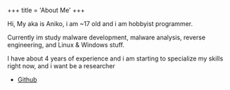 +++
title = 'About Me'
+++

Hi, My aka is Aniko, i am ~17 old and i am hobbyist programmer.

Currently im study malware development, malware analysis, reverse engineering, and Linux & Windows stuff.

I have about 4 years of experience and i am starting to specialize my skills right now, and i want be a researcher

- [Github](https://github.com/aniko33)

